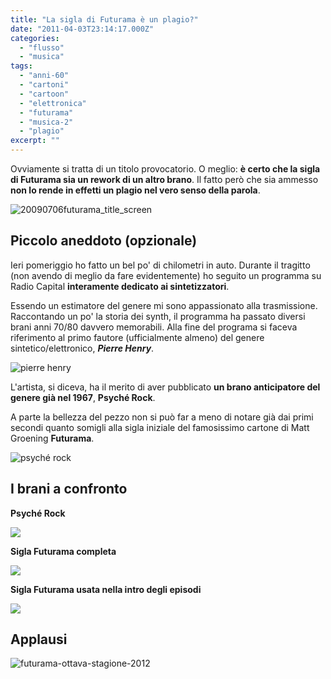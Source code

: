 ```yaml
---
title: "La sigla di Futurama è un plagio?"
date: "2011-04-03T23:14:17.000Z"
categories:
  - "flusso"
  - "musica"
tags:
  - "anni-60"
  - "cartoni"
  - "cartoon"
  - "elettronica"
  - "futurama"
  - "musica-2"
  - "plagio"
excerpt: ""
---
```


Ovviamente si tratta di un titolo provocatorio. O meglio: **è certo che la sigla di Futurama sia un rework di un altro brano**. Il fatto però che sia ammesso **non lo rende in effetti un plagio nel vero senso della parola**.

![](https://enricodeleo.s3.eu-south-1.amazonaws.com/uploads/2011/04/20090706futurama_title_screen-565x423.jpg "20090706futurama_title_screen")

## Piccolo aneddoto (opzionale)

Ieri pomeriggio ho fatto un bel po' di chilometri in auto. Durante il tragitto (non avendo di meglio da fare evidentemente) ho seguito un programma su Radio Capital **interamente dedicato ai sintetizzatori**.

Essendo un estimatore del genere mi sono appassionato alla trasmissione. Raccontando un po' la storia dei synth, il programma ha passato diversi brani anni 70/80 davvero memorabili. Alla fine del programa si faceva riferimento al primo fautore (ufficialmente almeno) del genere sintetico/elettronico, _**Pierre Henry**_.

![](https://enricodeleo.s3.eu-south-1.amazonaws.com/uploads/2011/04/6.jpg "pierre henry")

L'artista, si diceva, ha il merito di aver pubblicato **un brano anticipatore del genere già nel 1967**, **Psyché Rock**.

A parte la bellezza del pezzo non si può far a meno di notare già dai primi secondi quanto somigli alla sigla iniziale del famosissimo cartone di Matt Groening **Futurama**.

![](https://enricodeleo.s3.eu-south-1.amazonaws.com/uploads/2011/04/AB1084.jpg "psyché rock")

## I brani a confronto

**Psyché Rock**

[![](https://img.youtube.com/vi/jNSYUXYcdhM/0.jpg)](https://www.youtube.com/watch?v=jNSYUXYcdhM)

**Sigla Futurama completa**

[![](https://img.youtube.com/vi/DnKdVP7Fpio/0.jpg)](https://www.youtube.com/watch?v=DnKdVP7Fpio)

**Sigla Futurama usata nella intro degli episodi**

[![](https://img.youtube.com/vi/F2wBGzCzv/0.jpg)](https://www.youtube.com/watch?v=F2wBGzCzv)

## Applausi

![](https://enricodeleo.s3.eu-south-1.amazonaws.com/uploads/2011/04/futurama-ottava-stagione-2012.jpg "futurama-ottava-stagione-2012")
